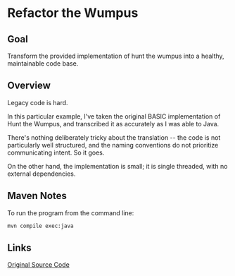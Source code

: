 # Refactor the Wumpus

## Goal

Transform the provided implementation of hunt the wumpus into a healthy,
maintainable code base.

## Overview

Legacy code is hard.

In this particular example, I've taken the original BASIC implementation
of Hunt the Wumpus, and transcribed it as accurately as I was able to
Java.

There's nothing deliberately tricky about the translation -- the code is
not particularly well structured, and the naming conventions do not
prioritize communicating intent.  So it goes.

On the other hand, the implementation is small; it is single threaded,
with no external dependencies.

## Maven Notes

To run the program from the command line:

```bash
mvn compile exec:java
```
 

## Links

[Original Source Code][1]

[1]: https://github.com/mad4j/Hunt-the-Wumpus/blob/master/references/Best%20of%20Creative%20Computing%20Vol%201/wumpus.bas
